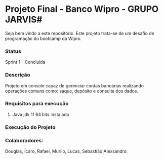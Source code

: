 
# Projeto Final  -  Banco Wipro - GRUPO JARVIS#

Seja bem vindo a este repositório. 
Este projeto trata-se de um desafio de programação do bootcamp da Wipro.

### Status
Sprint 1 - Concluída

### Descrição
Projeto em console capaz de gerenciar contas bancárias realizando operações comuns como: saque, depósito e consulta dos dados.

### Requisitos para execução
1. Java jdk 11 64 bits instalado 

### Execução do Projeto

### Colaboradores:
Douglas, Ícaro, Rafael, Murilo, Lucas, Sebastião Alexsandro.
